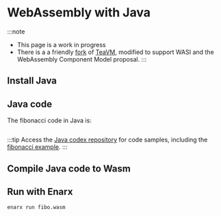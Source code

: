 # WebAssembly with Java

:::note
* This page is a work in progress  
* There is a a friendly [fork](https://github.com/fermyon/teavm-wasi) of [TeaVM](https://teavm.org/), modified to support WASI and the WebAssembly Component Model proposal.
:::

## Install Java

## Java code

The fibonacci code in Java is:


```java
```
:::tip
Access the [Java codex repository](https://github.com/enarx/codex/tree/main/Java) for code samples, including the [fibonacci example](https://github.com/enarx/codex/tree/main/Java/fibonacci).
:::

## Compile Java code to Wasm

## Run with Enarx

```
enarx run fibo.wasm
```